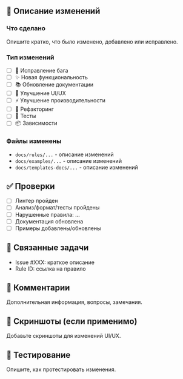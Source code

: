 ## 📝 Описание изменений

### Что сделано
Опишите кратко, что было изменено, добавлено или исправлено.

### Тип изменений
- [ ] 🐛 Исправление бага
- [ ] ✨ Новая функциональность
- [ ] 📚 Обновление документации
- [ ] 🎨 Улучшение UI/UX
- [ ] ⚡ Улучшение производительности
- [ ] 🔧 Рефакторинг
- [ ] 🧪 Тесты
- [ ] 📦 Зависимости

### Файлы изменены
- `docs/rules/...` - описание изменений
- `docs/examples/...` - описание изменений
- `docs/templates-docs/...` - описание изменений

## ✅ Проверки
- [ ] Линтер пройден
- [ ] Анализ/формат/тесты пройдены
- [ ] Нарушенные правила: ...
- [ ] Документация обновлена
- [ ] Примеры добавлены/обновлены

## 🔗 Связанные задачи
- Issue #XXX: краткое описание
- Rule ID: ссылка на правило

## 💬 Комментарии
Дополнительная информация, вопросы, замечания.

## 📸 Скриншоты (если применимо)
Добавьте скриншоты для изменений UI/UX.

## 🧪 Тестирование
Опишите, как протестировать изменения.
